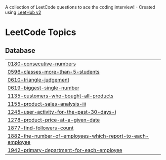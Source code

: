 A collection of LeetCode questions to ace the coding interview! - Created using [LeetHub v2](https://github.com/arunbhardwaj/LeetHub-2.0)
<!---LeetCode Topics Start-->
# LeetCode Topics
## Database
|  |
| ------- |
| [0180-consecutive-numbers](https://github.com/abidmemon1870ca/LeetCode_SQL/tree/master/0180-consecutive-numbers) |
| [0596-classes-more-than-5-students](https://github.com/abidmemon1870ca/LeetCode_SQL/tree/master/0596-classes-more-than-5-students) |
| [0610-triangle-judgement](https://github.com/abidmemon1870ca/LeetCode_SQL/tree/master/0610-triangle-judgement) |
| [0619-biggest-single-number](https://github.com/abidmemon1870ca/LeetCode_SQL/tree/master/0619-biggest-single-number) |
| [1135-customers-who-bought-all-products](https://github.com/abidmemon1870ca/LeetCode_SQL/tree/master/1135-customers-who-bought-all-products) |
| [1155-product-sales-analysis-iii](https://github.com/abidmemon1870ca/LeetCode_SQL/tree/master/1155-product-sales-analysis-iii) |
| [1245-user-activity-for-the-past-30-days-i](https://github.com/abidmemon1870ca/LeetCode_SQL/tree/master/1245-user-activity-for-the-past-30-days-i) |
| [1278-product-price-at-a-given-date](https://github.com/abidmemon1870ca/LeetCode_SQL/tree/master/1278-product-price-at-a-given-date) |
| [1877-find-followers-count](https://github.com/abidmemon1870ca/LeetCode_SQL/tree/master/1877-find-followers-count) |
| [1882-the-number-of-employees-which-report-to-each-employee](https://github.com/abidmemon1870ca/LeetCode_SQL/tree/master/1882-the-number-of-employees-which-report-to-each-employee) |
| [1942-primary-department-for-each-employee](https://github.com/abidmemon1870ca/LeetCode_SQL/tree/master/1942-primary-department-for-each-employee) |
<!---LeetCode Topics End-->